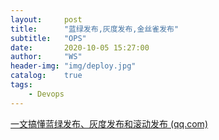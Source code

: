 ```yaml
---
layout:     post
title:      "蓝绿发布,灰度发布,金丝雀发布"
subtitle:   "OPS"
date:       2020-10-05 15:27:00
author:     "WS"
header-img: "img/deploy.jpg"
catalog:    true
tags:
    - Devops
---
```


[一文搞懂蓝绿发布、灰度发布和滚动发布 (qq.com)](https://mp.weixin.qq.com/s/c6zCVGjg21UPdiNs2s6kFg)

